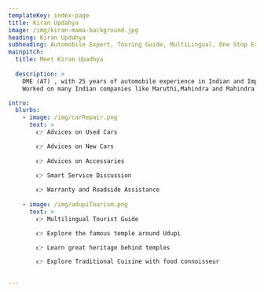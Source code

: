 ```yaml
---
templateKey: index-page
title: Kiran Updahya
image: /img/kiran-mama-background.jpg
heading: Kiran Updahya
subheading: Automobile Expert, Touring Guide, MultiLingual, One Stop Expert 
mainpitch:
  title: Meet Kiran Upadhya
  
  description: >
    DME (AT) , with 25 years of automobile experience in Indian and Imported Cars.
    Worked on many Indian companies like Maruthi,Mahindra and Mahindra as well as in Oman Trading Establishment (Bahwan Group) , Muscat 

intro:
  blurbs:
    - image: /img/carRepair.png
      text: >
        👉 Advices on Used Cars

        👉 Advices on New Cars
        
        👉 Advices on Accessaries

        👉 Smart Service Discussion
        
        👉 Warranty and Roadside Assistance
        
    - image: /img/udupiTourism.png
      text: >
        👉 Multilingual Tourist Guide

        👉 Explore the famous temple around Udupi

        👉 Learn great heritage behind temples

        👉 Explore Traditional Cuisine with food connoisseur

  
---
```

